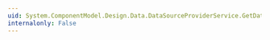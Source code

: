```yaml
---
uid: System.ComponentModel.Design.Data.DataSourceProviderService.GetDataSources
internalonly: False
---
```

